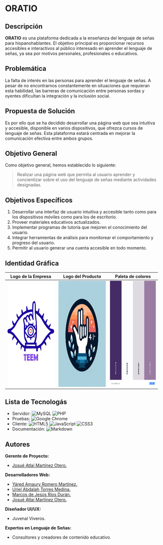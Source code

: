# ORATIO

## Descripción

**ORATIO** es una plataforma dedicada a la enseñanza del lenguaje de señas para hispanohablantes. El objetivo principal es proporcionar recursos accesibles e interactivos al público interesado en aprender el lenguaje de señas, ya sea por motivos personales, profesionales o educativos.

## Problemática

La falta de interés en las personas para aprender el lenguaje de señas. A pesar de no encontrarnos constantemente en situaciones que requieran esta habilidad, las barreras de comunicación entre personas sordas y oyentes dificultan la integración y la inclusión social.

## Propuesta de Solución

Es por ello que se ha decidido desarrollar una página web que sea intuitiva y accesible, disponible en varios dispositivos, que ofrezca cursos de lenguaje de señas. Esta plataforma estará centrada en mejorar la comunicación efectiva entre ambos grupos.

## Objetivo General

Como objetivo general, hemos establecido lo siguiente:

> Realizar una página web que permita al usuario aprender y concientizar sobre el uso del lenguaje de señas mediante actividades designadas.

## Objetivos Específicos

1. Desarrollar una interfaz de usuario intuitiva y accesible tanto como para los dispositivos móviles como para los de escritorio.
2. Proveer materiales educativos actualizados.
3. Implementar programas de tutoría que mejoren el conocimiento del usuario.
4. Integrar herramientas de análisis para monitorear el comportamiento y progreso del usuario.
5. Permitir al usuario generar una cuenta accesible en todo momento.


## Identidad Gráfica

| Logo de la Empresa | Logo del Producto | Paleta de colores |
| ------------------------------- | ------------------------------- | ------------------------------- |
| <img src="LogoTEEM.jpg" alt="Logo TEEM" width="250" height="350"> | <img src="oratio_new.jpeg" alt="Logo Oratio" width="250" height="350"> | <img src="Paleta_de_colores.png" alt="Paleta de colores" width="250" height="350"> |

## Lista de Tecnologás

- Servidor: ![MySQL](https://img.shields.io/badge/mysql-4479A1.svg?style=for-the-badge&logo=mysql&logoColor=white) ![PHP](https://img.shields.io/badge/PHP-777BB4?style=for-the-badge&logo=php&logoColor=white)
- Pruebas: ![Google Chrome](https://img.shields.io/badge/Google%20Chrome-4285F4?style=for-the-badge&logo=GoogleChrome&logoColor=white)
- Cliente: ![HTML5](https://img.shields.io/badge/html5-%23E34F26.svg?style=for-the-badge&logo=html5&logoColor=white) ![JavaScript](https://img.shields.io/badge/javascript-%23323330.svg?style=for-the-badge&logo=javascript&logoColor=%23F7DF1E) ![CSS3](https://img.shields.io/badge/css3-%231572B6.svg?style=for-the-badge&logo=css3&logoColor=white)
- Documentación: ![Markdown](https://img.shields.io/badge/markdown-%23000000.svg?style=for-the-badge&logo=markdown&logoColor=white)

## Autores

**Gerente de Proyecto:** 
- [Josué Atlai Martínez Otero.](https://github.com/Josue-Martinez-Otero)

**Desarrolladores Web:** 
- [Yáred Amaury Romero Martínez.](https://github.com/AmauryRomero1285)
- [Uriel Abdalah Torres Medina.](https://github.com/UrielMedina0302)
- [Marcos de Jesús Ríos Durán.](https://github.com/Marcos-Jesus-Rios-Duran)
- [Josué Atlai Martínez Otero.](https://github.com/Josue-Martinez-Otero)
  
**Diseñador UI/UX:** 
- Juvenal Viveros.
  
**Expertos en Lenguaje de Señas:** 
- Consultores y creadores de contenido educativo.


